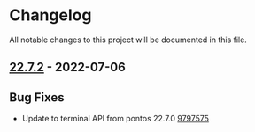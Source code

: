 # Changelog

All notable changes to this project will be documented in this file.

## [22.7.2] - 2022-07-06

## Bug Fixes
* Update to terminal API from pontos 22.7.0 [9797575](https://github.com/greenbone/autohooks/commit/9797575)

[22.7.2]: https://github.com/greenbone/autohooks/compare/22.7.2.dev1...22.7.2